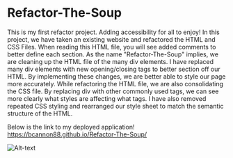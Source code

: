 # Refactor-The-Soup
This is my first refactor project. Adding accessibility for all to enjoy!
In this project, we have taken an existing website and refactored the HTML and CSS Files.
When reading this HTML file, you will see added comments to better define each section.
As the name "Refactor-The-Soup" implies, we are cleaning up the HTML file of the many div elements.
I have replaced many div elements with new opening/closing tags to better section off our HTML.
By implementing these changes, we are better able to style our page more accurately.
While refactoring the HTML file, we are also consolidating the CSS file.
By replacing div with other commonly used tags, we can see more clearly what styles are affecting what tags.
I have also removed repeated CSS styling and rearranged our style sheet to match the semantic structure of the HTML.

Below is the link to my deployed application!
https://bcannon88.github.io/Refactor-The-Soup/

![Alt-text](relative/path/to/)